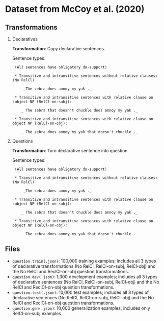# Dataset from McCoy et al. (2020)


## Transformations

1. Declaratives

    **Transformation**: Copy declarative sentences.
    
    Sentence types:
    
        (All sentences have obligatory do-support)
        
        * Transitive and intransitive sentences without relative clauses: (No RelCl)
        
            _The zebra does annoy my yak ._
        
        * Transitive and intransitive sentences with relative clause on subject NP (RelCl-on-subj):
        
           _ The zebra that doesn't chuckle does annoy my yak ._
        
        * Transitive and intransitive sentences with relative clause on object NP (RelCl-on-obj):

           _ The zebra does annoy my yak that doesn't chuckle ._
           
2. Questions

    **Transformation**: Turn declarative sentence into question.
    
    Sentence types:
    
        (All sentences have obligatory do-support)
        
        * Transitive and intransitive sentences without relative clauses: (No RelCl)
        
            _The zebra does annoy my yak ._
        
        * Transitive and intransitive sentences with relative clause on subject NP (RelCl-on-subj):
        
           _ The zebra that doesn't chuckle does annoy my yak ._
        
        * Transitive and intransitive sentences with relative clause on object NP (RelCl-on-obj):

           _ The zebra does annoy my yak that doesn't chuckle ._

## Files

* `question.train(.json)`: 100,000 training examples; includes all 3 types of declarative transformations (No RelCl, RelCl-on-subj, RelCl-obj) and the No RelCl and ReclCl-on-obj question transformations.
* `question.dev(.json)`: 1,000 development examples; includes all 3 types of declarative sentences (No RelCl, RelCl-on-subj, RelCl-obj) and the No RelCl and ReclCl-on-obj question transformations.
* `question.test(.json)`: 10,000 test examples; includes all 3 types of declarative sentences (No RelCl, RelCl-on-subj, RelCl-obj) and the No RelCl and ReclCl-on-obj question transformations.
* `question.gen(.json)`: 10,000 generalization examples; includes only RelCl-on-subj examples


